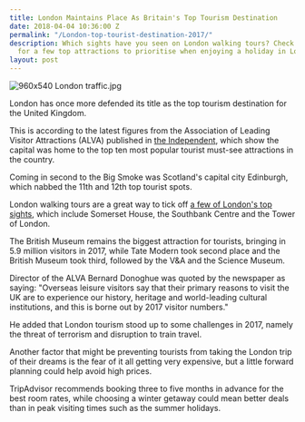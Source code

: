 ```yaml
---
title: London Maintains Place As Britain's Top Tourism Destination
date: 2018-04-04 10:36:00 Z
permalink: "/London-top-tourist-destination-2017/"
description: Which sights have you seen on London walking tours? Check out the blog
  for a few top attractions to prioritise when enjoying a holiday in London this year.
layout: post
---
```


![960x540 London traffic.jpg](/uploads/960x540%20London%20traffic.jpg)

London has once more defended its title as the top tourism destination for the United Kingdom.

This is according to the latest figures from the Association of Leading Visitor Attractions (ALVA) published in [the Independent](https://www.independent.co.uk/travel/news-and-advice/uk-visitor-attractions-british-museum-tate-modern-terrorism-trains-a8258261.html), which show the capital was home to the top ten most popular tourist must-see attractions in the country.

Coming in second to the Big Smoke was Scotland's capital city Edinburgh, which nabbed the 11th and 12th top tourist spots. 

London walking tours are a great way to tick off [a few of London's top sights](https://www.insider-london.co.uk/tours/sustainable-london-architecture-tour/), which include Somerset House, the Southbank Centre and the Tower of London. 

The British Museum remains the biggest attraction for tourists, bringing in 5.9 million visitors in 2017, while Tate Modern took second place and the British Museum took third, followed by the V&A and the Science Museum. 

Director of the ALVA Bernard Donoghue was quoted by the newspaper as saying: "Overseas leisure visitors say that their primary reasons to visit the UK are to experience our history, heritage and world-leading cultural institutions, and this is borne out by 2017 visitor numbers."

He added that London tourism stood up to some challenges in 2017, namely the threat of terrorism and disruption to train travel.

Another factor that might be preventing tourists from taking the London trip of their dreams is the fear of it all getting very expensive, but a little forward planning could help avoid high prices.

TripAdvisor recommends booking three to five months in advance for the best room rates, while choosing a winter getaway could mean better deals than in peak visiting times such as the summer holidays.